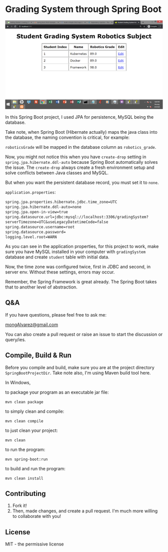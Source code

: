 # Grading System through Spring Boot

![GUI](resources/screenshot1.png)

In this Spring Boot project, I used JPA for persistence, MySQL being the 
database.

Take note, when Spring Boot (Hibernate actually) maps the java 
class into the database, the naming convention is critical, for example:

`roboticsGrade` will be mapped in the database column as
`robotics_grade`.

Now, you might not notice this when you have `create-drop` setting
in `spring.jpa.hibernate.ddl-auto` because
Spring Boot automatically solves the issue.
The `create-drop` always create a fresh environment setup and
solve conflicts between Java classes and MySQL.

But when you want the persistent
database record, you must set it to `none`. 

`application.properties`:
```
spring.jpa.properties.hibernate.jdbc.time_zone=UTC
spring.jpa.hibernate.ddl-auto=none
spring.jpa.open-in-view=true
spring.datasource.url=jdbc:mysql://localhost:3306/gradingSystem?serverTimezone=UTC&useLegacyDatetimeCode=false
spring.datasource.username=root
spring.datasource.password=
logging.level.root=WARN
```

As you can see in the application properties, for this project to work, make sure
you have MySQL installed in your computer with `gradingSystem` database and
create `student` table with initial data.

Now, the time zone was configured twice, first in JDBC and second, in server env.
Without these settings, errors may occur.

Remember, the Spring Framework is great already. The Spring Boot takes that to another
level of abstraction.	

## Q&A

If you have questions, please feel free to ask me: 

<mongAlvarez@gmail.com>
   
You can also create a pull request or raise
an issue to start the discussion or query/ies.

## Compile, Build & Run
Before you compile and build, make sure you are at the project directory
`SpringBootProjectDir`. Take note also, I'm using Maven build tool here. 

In Windows,

to package your program as an executable jar file:

	mvn clean package

to simply clean and compile:

	mvn clean compile

to just clean your project:

	mvn clean

to run the program:

	mvn spring-boot:run

to build and run the program:

	mvn clean install


## Contributing

1. Fork it!
2. Then, made changes, and create a pull request. 
I'm much more willing to collaborate with you!

## License

MIT - the permissive license
